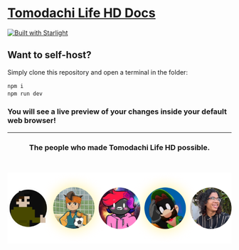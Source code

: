 # [Tomodachi Life HD Docs](https://tlhd-docs.vercel.app/)

[![Built with Starlight](https://astro.badg.es/v2/built-with-starlight/tiny.svg)](https://starlight.astro.build)

## Want to self-host?
Simply clone this repository and open a terminal in the folder:

```sh
npm i
npm run dev
```


### You will see a live preview of your changes inside your default web browser!

---

<div style="text-align: center;">
  
### The people who made Tomodachi Life HD possible.



<img src="https://raw.githubusercontent.com/FIREXDF/TLHD-Docs/main/src/icon/contrib3.png" alt="Contributors" style="display: inline-block; margin: 30px auto 0;" />


</div>
